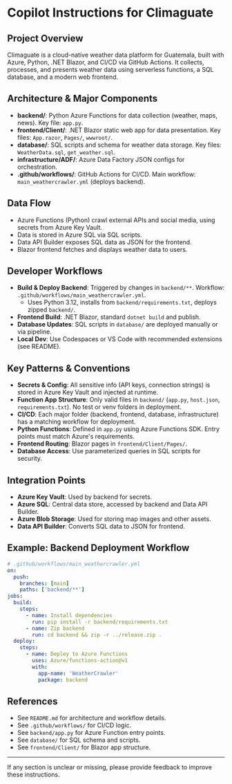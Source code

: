 # Copilot Instructions for Climaguate

## Project Overview
Climaguate is a cloud-native weather data platform for Guatemala, built with Azure, Python, .NET Blazor, and CI/CD via GitHub Actions. It collects, processes, and presents weather data using serverless functions, a SQL database, and a modern web frontend.

## Architecture & Major Components
- **backend/**: Python Azure Functions for data collection (weather, maps, news). Key file: `app.py`.
- **frontend/Client/**: .NET Blazor static web app for data presentation. Key files: `App.razor`, `Pages/`, `wwwroot/`.
- **database/**: SQL scripts and schema for weather data storage. Key files: `WeatherData.sql`, `get_weather.sql`.
- **infrastructure/ADF/**: Azure Data Factory JSON configs for orchestration.
- **.github/workflows/**: GitHub Actions for CI/CD. Main workflow: `main_weathercrawler.yml` (deploys backend).

## Data Flow
- Azure Functions (Python) crawl external APIs and social media, using secrets from Azure Key Vault.
- Data is stored in Azure SQL via SQL scripts.
- Data API Builder exposes SQL data as JSON for the frontend.
- Blazor frontend fetches and displays weather data to users.

## Developer Workflows
- **Build & Deploy Backend**: Triggered by changes in `backend/**`. Workflow: `.github/workflows/main_weathercrawler.yml`.
  - Uses Python 3.12, installs from `backend/requirements.txt`, deploys zipped `backend/`.
- **Frontend Build**: .NET Blazor, standard `dotnet build` and publish.
- **Database Updates**: SQL scripts in `database/` are deployed manually or via pipeline.
- **Local Dev**: Use Codespaces or VS Code with recommended extensions (see README).

## Key Patterns & Conventions
- **Secrets & Config**: All sensitive info (API keys, connection strings) is stored in Azure Key Vault and injected at runtime.
- **Function App Structure**: Only valid files in `backend/` (`app.py`, `host.json`, `requirements.txt`). No test or venv folders in deployment.
- **CI/CD**: Each major folder (backend, frontend, database, infrastructure) has a matching workflow for deployment.
- **Python Functions**: Defined in `app.py` using Azure Functions SDK. Entry points must match Azure's requirements.
- **Frontend Routing**: Blazor pages in `frontend/Client/Pages/`.
- **Database Access**: Use parameterized queries in SQL scripts for security.

## Integration Points
- **Azure Key Vault**: Used by backend for secrets.
- **Azure SQL**: Central data store, accessed by backend and Data API Builder.
- **Azure Blob Storage**: Used for storing map images and other assets.
- **Data API Builder**: Converts SQL data to JSON for frontend.

## Example: Backend Deployment Workflow
```yaml
# .github/workflows/main_weathercrawler.yml
on:
  push:
    branches: [main]
    paths: ['backend/**']
jobs:
  build:
    steps:
      - name: Install dependencies
        run: pip install -r backend/requirements.txt
      - name: Zip backend
        run: cd backend && zip -r ../release.zip .
  deploy:
    steps:
      - name: Deploy to Azure Functions
        uses: Azure/functions-action@v1
        with:
          app-name: 'WeatherCrawler'
          package: backend
```

## References
- See `README.md` for architecture and workflow details.
- See `.github/workflows/` for CI/CD logic.
- See `backend/app.py` for Azure Function entry points.
- See `database/` for SQL schema and scripts.
- See `frontend/Client/` for Blazor app structure.

---
If any section is unclear or missing, please provide feedback to improve these instructions.
